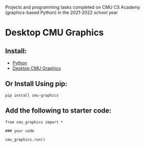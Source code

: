 Projects and programming tasks completed on CMU CS Academy (graphics-based Python) in the 2021-2022 school year

# Desktop CMU Graphics

## Install:
- <a href="https://www.python.org/downloads/">Python</a>
- <a href="https://s3.amazonaws.com/cmu-cs-academy.lib.prod/desktop-cmu-graphics/cmu_graphics_installer.zip">Desktop CMU Graphics</a>

## Or Install Using pip:

```
pip install cmu-graphics
```
## Add the following to starter code:

```
from cmu_graphics import *

### your code

cmu_graphics.run()
```
